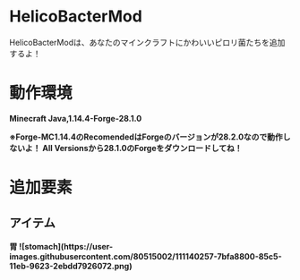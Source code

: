 # HelicoBacterMod
HelicoBacterModは、あなたのマインクラフトにかわいいピロリ菌たちを追加するよ！
<h1>動作環境</h2>
<p><strong>Minecraft Java,1.14.4-Forge-28.1.0</strong></p>

<p><strong>※Forge-MC1.14.4のRecomendedはForgeのバージョンが28.2.0なので動作しないよ！
All Versionsから28.1.0のForgeをダウンロードしてね！<strong></p>
<h1>追加要素</h1>
<h2>アイテム</h2>
胃
![stomach](https://user-images.githubusercontent.com/80515002/111140257-7bfa8800-85c5-11eb-9623-2ebdd7926072.png)
